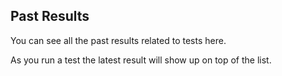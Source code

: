 ## Past Results

You can see all the past results related to tests here.

As you run a test the latest result will show up on top of the list.

